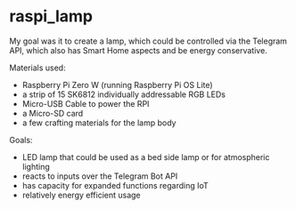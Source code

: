# raspi_lamp


My goal was it to create a lamp, which could be controlled via the Telegram API, which also has Smart Home aspects and be energy conservative.

Materials used:
- Raspberry Pi Zero W (running Raspberry Pi OS Lite)
- a strip of 15 SK6812 individually addressable RGB LEDs
- Micro-USB Cable to power the RPI
- a Micro-SD card
- a few crafting materials for the lamp body


Goals:
- LED lamp that could be used as a bed side lamp or for atmospheric lighting
- reacts to inputs over the Telegram Bot API
- has capacity for expanded functions regarding IoT
- relatively energy efficient usage








